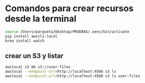 # Comandos para crear recursos desde la terminal

````bash
source /Users/pargueta/Desktop/PRUEBAS/.venv/bin/activate
pip install awscli-local
brew install watch
````

## crear un S3 y listar

````bash
awslocal s3 mb s3://user-files
awslocal --endpoint-url=http://localhost:4566 s3 ls
awslocal --endpoint-url=http://localhost:4566 s3 ls user-files
````

